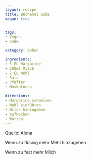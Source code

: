 ```yaml
---
layout: recipe
title: Béchamel Soße
vegan: true


tags:
- Vegan
- Soße

category: Soßen

ingredients:
- 5 EL Margarine
- 200ml Milch
- 2 EL Mehl
- Salz
- Pfeffer
- Muskatnuss

directions:
- Margarine schmelzen
- Mehl einrühren
- Milch hinzugeben
- Aufkochen
- Würzen
---
```


Quelle: Alena

Wenn zu flüssig mehr Mehl hinzugeben

Wenn zu fest mehr Milch
